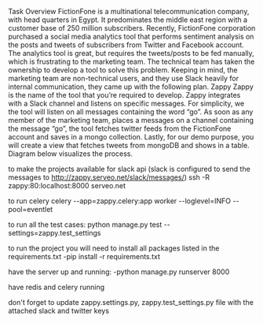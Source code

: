 Task Overview
FictionFone is a multinational telecommunication company, with head quarters in Egypt. It predominates the middle east region with a customer base of 250 million subscribers.
Recently, FictionFone corporation purchased a social media analytics tool that performs sentiment analysis on the posts and tweets of subscribers from Twitter and Facebook account. The analytics tool is great, but requires the tweets/posts to be fed manually, which is frustrating to the marketing team.
The technical team has taken the ownership to develop a tool to solve this problem. Keeping in mind, the marketing team are non-technical users, and they use Slack heavily for internal communication, they came up with the following plan.
Zappy Zappy is the name of the tool that you’re required to develop. Zappy integrates with a Slack channel and listens on specific messages. For simplicity, we the tool will listen on all messages containing the word “go”. As soon as any member of the marketing team, places a messages on a channel containing the message “go”, the tool fetches twitter feeds from the FictionFone account and saves in a mongo collection. Lastly, for our demo purpose, you will create a view that fetches tweets from mongoDB and shows in a table. Diagram below visualizes the process.


to make the projects available for slack api (slack is configured to send the messages to http://zappy.serveo.net/slack/messages/)
ssh -R zappy:80:localhost:8000 serveo.net

to run celery
celery --app=zappy.celery:app worker --loglevel=INFO --pool=eventlet

to run all the test cases:
python manage.py test --settings=zappy.test_settings

to run the project you will need to install all packages listed in the requirements.txt
-pip install -r requirements.txt

have the server up and running:
-python manage.py runserver 8000

have redis and celery running


don't forget to update zappy.settings.py, zappy.test_settings.py file with the attached slack and twitter keys
